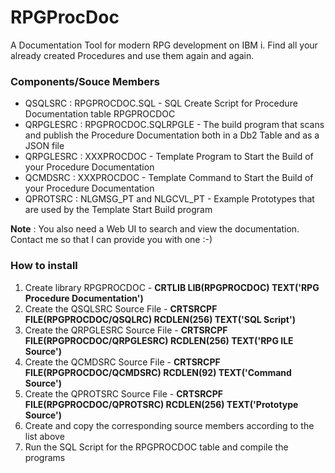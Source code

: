 # RPGProcDoc
A Documentation Tool for modern RPG development on IBM i. Find all your already created Procedures and use them again and again.

### Components/Souce Members 

* QSQLSRC : RPGPROCDOC.SQL - SQL Create Script for Procedure Documentation table RPGPROCDOC
* QRPGLESRC : RPGPROCDOC.SQLRPGLE - The build program that scans and publish the Procedure Documentation both in a Db2 Table and as a JSON file
* QRPGLESRC : XXXPROCDOC - Template Program to Start the Build of your Procedure Documentation
* QCMDSRC : XXXPROCDOC - Template Command to Start the Build of your Procedure Documentation
* QPROTSRC : NLGMSG_PT and NLGCVL_PT - Example Prototypes that are used by the Template Start Build program

**Note** : You also need a Web UI to search and view the documentation. Contact me so that I can provide you with one :-)

### How to install

1. Create library RPGPROCDOC - **CRTLIB LIB(RPGPROCDOC) TEXT('RPG Procedure Documentation')**
2. Create the QSQLSRC Source File - **CRTSRCPF FILE(RPGPROCDOC/QSQLRC) RCDLEN(256) TEXT('SQL Script')**
3. Create the QRPGLESRC Source File - **CRTSRCPF FILE(RPGPROCDOC/QRPGLESRC) RCDLEN(256) TEXT('RPG ILE Source')**
4. Create the QCMDSRC Source File - **CRTSRCPF FILE(RPGPROCDOC/QCMDSRC) RCDLEN(92) TEXT('Command Source')**
5. Create the QPROTSRC Source File - **CRTSRCPF FILE(RPGPROCDOC/QPROTSRC) RCDLEN(256) TEXT('Prototype Source')**
6. Create and copy the corresponding source members according to the list above
7. Run the SQL Script for the RPGPROCDOC table and compile the programs
